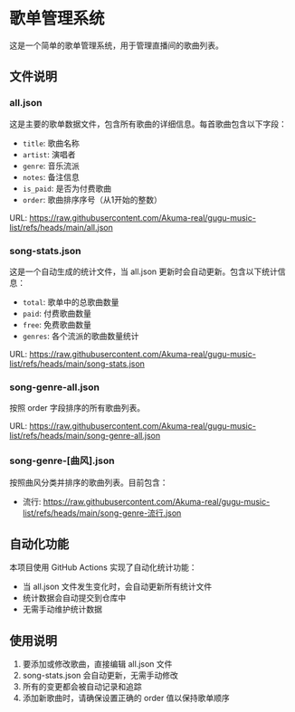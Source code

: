 # 歌单管理系统

这是一个简单的歌单管理系统，用于管理直播间的歌曲列表。

## 文件说明

### all.json

这是主要的歌单数据文件，包含所有歌曲的详细信息。每首歌曲包含以下字段：

- `title`: 歌曲名称
- `artist`: 演唱者
- `genre`: 音乐流派
- `notes`: 备注信息
- `is_paid`: 是否为付费歌曲
- `order`: 歌曲排序序号（从1开始的整数）

URL: https://raw.githubusercontent.com/Akuma-real/gugu-music-list/refs/heads/main/all.json

### song-stats.json

这是一个自动生成的统计文件，当 all.json 更新时会自动更新。包含以下统计信息：

- `total`: 歌单中的总歌曲数量
- `paid`: 付费歌曲数量
- `free`: 免费歌曲数量
- `genres`: 各个流派的歌曲数量统计

URL: https://raw.githubusercontent.com/Akuma-real/gugu-music-list/refs/heads/main/song-stats.json

### song-genre-all.json

按照 order 字段排序的所有歌曲列表。

URL: https://raw.githubusercontent.com/Akuma-real/gugu-music-list/refs/heads/main/song-genre-all.json

### song-genre-[曲风].json

按照曲风分类并排序的歌曲列表。目前包含：

- 流行: https://raw.githubusercontent.com/Akuma-real/gugu-music-list/refs/heads/main/song-genre-流行.json

## 自动化功能

本项目使用 GitHub Actions 实现了自动化统计功能：

- 当 all.json 文件发生变化时，会自动更新所有统计文件
- 统计数据会自动提交到仓库中
- 无需手动维护统计数据

## 使用说明

1. 要添加或修改歌曲，直接编辑 all.json 文件
2. song-stats.json 会自动更新，无需手动修改
3. 所有的变更都会被自动记录和追踪
4. 添加新歌曲时，请确保设置正确的 order 值以保持歌单顺序